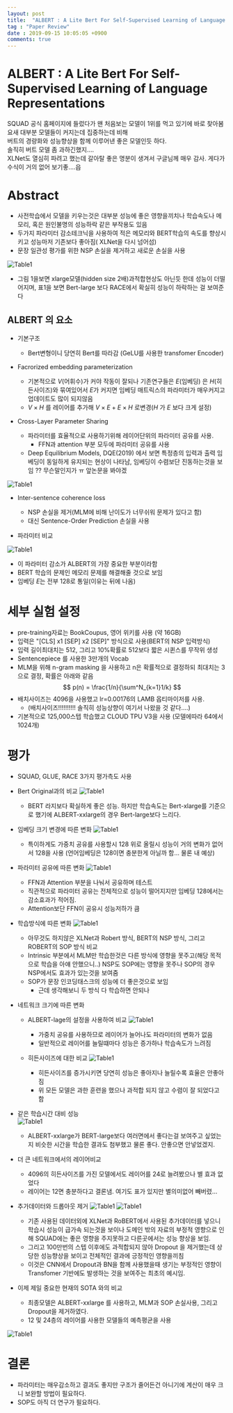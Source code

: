 ```yaml
---
layout: post
title:  "ALBERT : A Lite Bert For Self-Supervised Learning of Language Representations"
tag : "Paper Review"
date : 2019-09-15 10:05:05 +0900
comments: true
---
```


# ALBERT : A Lite Bert For Self-Supervised Learning of Language Representations

SQUAD 공식 홈페이지에 들렀다가 왠 처음보는 모델이 1위를 먹고 있기에 바로 찾아봄  
요새 대부분 모델들이 커지는데 집중하는데 비해  
버트의 경량화와 성능향상을 함께 이루어낸 좋은 모델인듯 하다.  
솔직히 버트 모델 좀 과하긴했지....  
XLNet도 열심히 파려고 했는데 갈아탈 좋은 명분이 생겨서 구글님께 매우 감사. 게다가 수식이 거의 없어 보기좋....읍

# Abstract

- 사전학습에서 모델을 키우는것은 대부분 성능에 좋은 영향을끼치나 학습속도나 메모리, 혹은 원인불명의 성능하락 같은 부작용도 있음
- 두가지 파라미터 감소테크닉을 사용하여 적은 메모리와 BERT학습의 속도를 향상시키고 성능마저 기존보다 좋아짐( XLNet을 다시 넘어섬)
- 문장 일관성 평가를 위한 NSP 손실을 제거하고 새로운 손실을 사용

![Table1](/assets/post/191002-1.png)

- 그림 1을보면 xlarge모델(hidden size 2배)과적합현상도 아닌듯 한데 성능이 더떨어지며, 표1을 보면 Bert-large 보다 RACE에서 확실히 성능이 하락하는 걸 보여준다


## ALBERT 의 요소
- 기본구조
  - Bert변형이니 당연히 Bert를 따라감 (GeLU를 사용한 transfomer Encoder)

- Facrorized embedding parameterization
  - 기본적으로 $V$(어휘수)가 커야 작동이 잘되나 기존연구들은 $E$(임베딩) 은 $H$(히든사이즈)와 묶여있어서  $E$가 커지면 임베딩 매트릭스의 파라미터가 매우커지고 업데이트도 많이 되지않음
  - $V \times H$ 를 레이어를 추가해  $V \times E + E \times H$ 로변경($H$ 가 $E$ 보다 크게 설정)

- Cross-Layer Parameter Sharing
  - 파라미터를 효율적으로 사용하기위해 레이어단위의 파라미터 공유를 사용.
    - FFN과 attention 부분 모두에 파라미터 공유를 사용
  - Deep Equilibrium Models, DQE(2019) 에서 보면 특정층의 입력과 출력 임베딩이 동일하게 유지되는 현상이 나타남, 임베딩이 수렴보단 진동하는것을 보임 ?? 무슨말인지가 ㅠ 앞논문을 봐야겠

![Table1](/assets/post/191002-2.png)

- Inter-sentence coherence loss 
  - NSP 손실을 제거(MLM에 비해 난이도가 너무쉬워 문제가 있다고 함)
  - 대신 Sentence-Order Prediction 손실을 사용

- 파라미터 비교

![Table1](/assets/post/191002-3.png)
  - 이 파라미터 감소가 ALBERT의 가장 중요한 부분이라함
  - BERT 학습의 문제인 메모리 문제를 해결해줄 것으로 보임
  - 임베딩 $E$는 전부 128로 통일(이유는 뒤에 나옴)
  

# 세부 실험 설정
- pre-training자료는 BookCoupus, 영어 위키를 사용 (약 16GB)
- 입력은 "[CLS] x1 [SEP] x2 [SEP]" 방식으로 사용(BERT의 NSP 입력방식)
- 입력 길이최대치는 512, 그리고 10%확률로 512보다 짧은 시퀸스를 무작위 생성
- Sentencepiece 를 사용한 3만개의 Vocab
- MLM을 위해 n-gram masking 을 사용하고 n은 확률적으로 결정하되 최대치는 3으로 결정, 확률은 아래와 같음
$$
p(n) = \frac{1/n}{\sum^N_{k=1}1/k}
$$
- 배치사이즈는 4096을 사용했고 lr=0.00176의 LAMB 옵티마이저를 사용.
  - (배치사이즈!!!!!!!!!! 솔직히 성능상향이 여기서 나왔을 것 같다....) 
- 기본적으로 125,000스텝 학습했고 CLOUD TPU V3을 사용 (모델에따라 64에서 1024개)

# 평가
- SQUAD, GLUE, RACE 3가지 평가측도 사용

- Bert Original과의 비교
![Table1](/assets/post/191002-4.png)
  - BERT 라지보다 확실하게 좋은 성능. 하지만 학습속도는 Bert-xlarge를 기준으로 했기에 ALBERT-xxlarge의 경우 Bert-large보다 느리다. 

- 임베딩 크기 변경에 따른 변화
![Table1](/assets/post/191002-5.png)
  - 특이하게도 가중치 공유를 사용할시 128 위로 올릴시 성능이 거의 변화가 없어서 128을 사용 (언어임베딩은 128이면 충분한게 아닐까 함... 물론 내 예상)

- 파라미터 공유에 따른 변화
![Table1](/assets/post/191002-7.png)
  - FFN과 Attention 부분을 나눠서 공유하며 테스트
  - 직관적으로 파라미터 공유는 전체적으로 성능이 떨어지지만 임베딩 128에서는 감소효과가 적어짐. 
  - Attention보단 FFN이 공유시 성능저하가 큼

- 학습방식에 따른 변화
![Table1](/assets/post/191002-8.png)
  - 아무것도 하지않은 XLNet과 Robert 방식, BERT의 NSP 방식, 그리고 ROBERT의 SOP 방식 비교
  - Intrinsic 부분에서 MLM만 학습한것은 다른 방식에 영향을 못주고(해당 목적으로 학습을 아얘 안했으니..) NSP도 SOP에는 영향을 못주나 SOP의 경우 NSP에서도 효과가 있는것을 보여줌
  - SOP가 문장 인코딩태스크의 성능에 더 좋은것으로 보임
    - 근데 생각해보니 두 방식 다 학습하면 안되나

- 네트워크 크기에 따른 변화
  - ALBERT-lage의 설정을 사용하여 비교
![Table1](/assets/post/191002-9.png)
    - 가중치 공유를 사용하므로 레이어가 늘어나도 파라미터의 변화가 없음
    - 일반적으로 레이어를 늘릴떄마다 성능은 증가하나 학습속도가 느려짐

  - 히든사이즈에 대한 비교
![Table1](/assets/post/191002-10.png)
    - 히든사이즈를 증가시키면 당연히 성능은 좋아지나 늘릴수록 효율은 안좋아짐
    - 위 모든 모델은 과한 훈련을 했으나 과적합 되지 않고 수렴이 잘 되었다고 함

- 같은 학습시간 대비 성능  
![Table1](/assets/post/191002-11.png)
  - ALBERT-xxlarge가 BERT-large보다 여러면에서 좋다는걸 보여주고 싶었는지 비슷한 시간을 학습한 결과도 첨부했고 물론 좋다. 안좋으면 안넣었겠지.

- 더 큰 네트워크에서의 레이어비교
  - 4096의 히든사이즈를 가진 모델에서도 레이어를 24로 늘려봤으나 별 효과 없었다
  - 레이어는 12면 충분하다고 결론냄. 여기도 표가 있지만 별의미없어 빼버렸...

- 추가데이터와 드롭아웃 제거
![Table1](/assets/post/191002-12.png)
![Table1](/assets/post/191002-13.png)
  - 기존 사용된 데이터외에 XLNet과 RoBERT에서 사용된 추가데이터를 넣으니 학습시 성능이 급가속 되는것을 보이나 도메인 밖의 자료의 부정적 영향으로 인해 SQUAD에는 좋은 영향을 주지못하고 다른곳에서는 성능 향상을 보임.
  - 그리고 100만번의 스텝 이후에도 과적합되지 않아 Dropout 을 제거했는데 상당한 성능향상을 보이고 전체적인 결과에 긍정적인 영향을끼침
  - 이것은 CNN에서 Dropout과 BN을 함께 사용했을때 생기는 부정적인 영향이 Transfomer 기반에도 발생하는 것을 보여주는 최초의 예시임.

- 이제 제일 중요한 현재의 SOTA 와의 비교
  - 최종모델은 ALBERT-xxlarge 를 사용하고, MLM과 SOP 손실사용, 그리고 Dropout을 제거하였다.
  - 12 및 24층의 레이어를 사용한 모델들의 예측평균을 사용

![Table1](/assets/post/191002-14.png)

# 결론
- 파라미터는 매우감소하고 결과도 좋지만 구조가 줄어든건 아니기에 계산이 매우 크니 보완할 방법이 필요하다.
- SOP도 아직 더 연구가 필요하다.